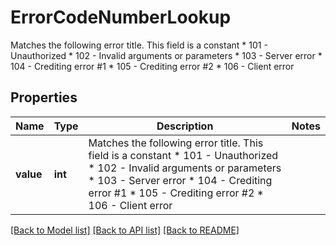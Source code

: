 # ErrorCodeNumberLookup

Matches the following error title.   This field is a constant  * 101 - Unauthorized * 102 - Invalid arguments or parameters * 103 - Server error * 104 - Crediting error #1 * 105 - Crediting error #2 * 106 - Client error
## Properties
Name | Type | Description | Notes
------------ | ------------- | ------------- | -------------
**value** | **int** | Matches the following error title.   This field is a constant  * 101 - Unauthorized * 102 - Invalid arguments or parameters * 103 - Server error * 104 - Crediting error #1 * 105 - Crediting error #2 * 106 - Client error | 

[[Back to Model list]](../README.md#documentation-for-models) [[Back to API list]](../README.md#documentation-for-api-endpoints) [[Back to README]](../README.md)


